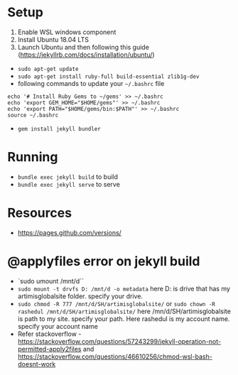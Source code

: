 # Setup

1. Enable WSL windows component
2. Install Ubuntu 18.04 LTS
3. Launch Ubuntu and then following this guide (https://jekyllrb.com/docs/installation/ubuntu/)
- `sudo apt-get update`
- `sudo apt-get install ruby-full build-essential zlib1g-dev`
- following commands to update your `~/.bashrc` file
```
echo '# Install Ruby Gems to ~/gems' >> ~/.bashrc
echo 'export GEM_HOME="$HOME/gems"' >> ~/.bashrc
echo 'export PATH="$HOME/gems/bin:$PATH"' >> ~/.bashrc
source ~/.bashrc
```
- `gem install jekyll bundler`

# Running
- `bundle exec jekyll build` to build
- `bundle exec jekyll serve` to serve

# Resources
- https://pages.github.com/versions/

# @applyfiles error on jekyll build
- `sudo umount /mnt/d``
- `sudo mount -t drvfs D: /mnt/d -o metadata` here D: is drive that has my artimisglobalsite folder. specify your drive.
- `sudo chmod -R 777 /mnt/d/SH/artimisglobalsite/` or `sudo chown -R rashedul /mnt/d/SH/artimisglobalsite/` here /mn/d/SH/artimisglobalsite is path to my site. specify your path. Here rashedul is my account name. specify your account name
- Refer stackoverflow - https://stackoverflow.com/questions/57243299/jekyll-operation-not-permitted-apply2files and https://stackoverflow.com/questions/46610256/chmod-wsl-bash-doesnt-work